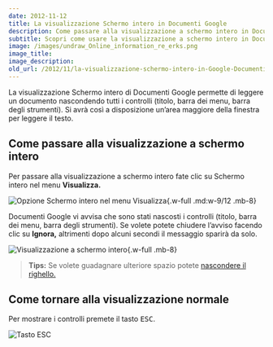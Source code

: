 ```yaml
---
date: 2012-11-12
title: La visualizzazione Schermo intero in Documenti Google
description: Come passare alla visualizzazione a schermo intero in Documenti Google (GDocs)
subtitle: Scopri come usare la visualizzazione a schermo intero in Documenti Google per avere più spazio a disposizione mentre si lavora su un documento
image: /images/undraw_Online_information_re_erks.png
image_title:
image_description:
old_url: /2012/11/la-visualizzazione-schermo-intero-in-Google-Documenti.html
---
```

La visualizzazione Schermo intero di Documenti Google permette di leggere un documento nascondendo tutti i controlli (titolo, barra dei menu, barra degli strumenti). Si avrà così a disposizione un’area maggiore della finestra per leggere il testo.

## Come passare alla visualizzazione a schermo intero
Per passare alla visualizzazione a schermo intero fate clic su Schermo intero nel menu **Visualizza.**

![Opzione Schermo intero nel menu Visualizza](/images/documenti-google-visualizzazione-schermo-intero.png 'Per mostrare lo schermo intero fate clic sul comando Schermo intero nel menu Visualizza'){.w-full .md:w-9/12 .mb-8}

Documenti Google vi avvisa che sono stati nascosti i controlli (titolo, barra dei menu, barra degli strumenti). Se volete potete chiudere l’avviso facendo clic su **Ignora,** altrimenti dopo alcuni secondi il messaggio sparirà da solo.

![Visualizzazione a schermo intero](/images/documenti-google-visualizzazione-schermo-intero-attiva.png 'Nella visualizzazione Schermo interno vengono nascosti tutti i controlli. Rimane visibile solo il righello sempre che non sia stato nascosto in precedenza.'){.w-full .mb-8}

> **Tips:** Se volete guadagnare ulteriore spazio potete [nascondere il righello.](/google-docs/tips-and-tricks/come-nascondere-o-mostrare-il-righello-in-documenti-google/)

## Come tornare alla visualizzazione normale

Per mostrare i controlli premete il tasto <kbd>ESC</kbd>.

![Tasto ESC](/images/Esc.png 'Per uscire dalla modalità a schermo intero premete il tasto ESC')

